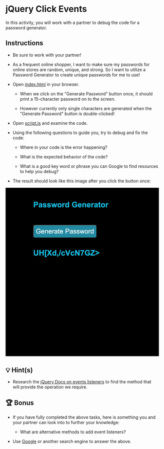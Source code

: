 # jQuery Click Events

In this activity, you will work with a partner to debug the code for a password generator. 

## Instructions

* Be sure to work with your partner!

* As a frequent online shopper, I want to make sure my passwords for online stores are random, unique, and strong. So I want to utilize a Password Generator to create unique passwords for me to use!

* Open [index.html](Unsolved/index.html) in your browser.

  * When we click on the "Generate Password" button once, it should print a 15-character password on to the screen.

  * However currently only single characters are generated when the "Generate Password" button is double-clicked!

* Open [script.js](Unsolved/assets/js/script.js) and examine the code.

* Using the following questions to guide you, try to debug and fix the code:

  * Where in your code is the error happening?

  * What is the expected behavior of the code?

  * What is a good key word or phrase you can Google to find resources to help you debug?

* The result should look like this image after you click the button once:

![The input field and button are now followed by a random password of length 15](./solved-demo.jpg)

## 💡 Hint(s)  

* Research the [jQuery Docs on events listeners](https://api.jquery.com/category/events/) to find the method that will provide the operation we require.
  
## 🏆 Bonus 

* If you have fully completed the above tasks, here is something you and your partner can look into to further your knowledge:

  * What are alternative methods to add event listeners?

* Use [Google](https://www.google.com) or another search engine to answer the above.